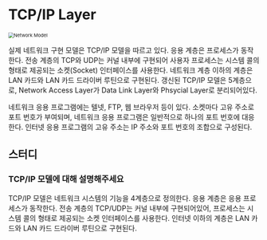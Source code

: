 # TCP/IP Layer

<img src="https://user-images.githubusercontent.com/57662010/209475219-5a968f4c-3c9a-48ad-9a2b-c1e4106e72d4.png" alt="Network Model" style="zoom: 67%;" />

실제 네트워크 구현 모델은 TCP/IP 모델을 따르고 있다. 응용 계층은 프로세스가 동작한다. 전송 계층의 TCP와 UDP는 커널 내부에 구현되어 사용자 프로세스는 시스템 콜의 형태로 제공되는 소켓(Socket) 인터페이스를 사용한다. 네트워크 계층 이하의 계층은 LAN 카드와 LAN 카드 드라이버 루틴으로 구현된다. 갱신된 TCP/IP 모델은 5계층으로, Network Access Layer가 Data Link Layer와 Phsycial Layer로 분리되어있다.

네트워크 응용 프로그램에는 텔넷, FTP, 웹 브라우저 등이 있다. 소켓마다 고유 주소로 포트 번호가 부여되며, 네트워크 응용 프로그램은 일반적으로 하나의 포트 번호에 대응한다. 인터넷 응용 프로그램의 고유 주소는 IP 주소와 포트 번호의 조합으로 구성된다.



## 스터디

### TCP/IP 모델에 대해 설명해주세요

TCP/IP 모델은 네트워크 시스템의 기능을 4계층으로 정의한다. 응용 계층은 응용 프로세스가 동작한다. 전송 계층의 TCP/UDP는 커널 내부에 구현되어있어, 프로세스는 시스템 콜의 형태로 제공되는 소켓 인터페이스를 사용한다. 인터넷 이하의 계층은 LAN 카드와 LAN 카드 드라이버 루틴으로 구현된다.
